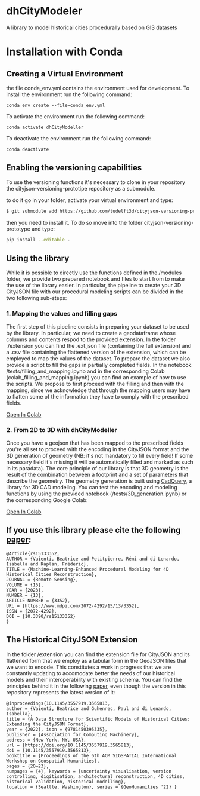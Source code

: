 # dhCityModeler
A library to model historical cities procedurally based on GIS datasets

# Installation with Conda
## Creating a Virtual Environment
the file conda_env.yml contains the environment used for development.
To install the environment run the following command:
```
conda env create --file=conda_env.yml
```
To activate the environment run the following command:
```
conda activate dhCityModeller
```
To deactivate the environment run the following command:
```
conda deactivate
```

## Enabling the versioning capabilities
To use the versioning functions it's necessary to clone in your repository the cityjson-versioning-prototipe repository as a submodule. 

to do it go in your folder, activate your virtual environment and type:
```bash
$ git submodule add https://github.com/tudelft3d/cityjson-versioning-prototype.git
```

then you need to install it. To do so move into the folder cityjson-versioning-prototype and type:

```bash
pip install --editable .
```

## Using the library
While it is possible to directly use the functions defined in the /modules folder, we provide two prepared notebook and files to start from to make the use of the library easier. In particular, the pipeline to create your 3D CityJSON file with our procedural modeling scripts can be divided in the two following sub-steps:
### 1. Mapping the values and filling gaps
The first step of this pipeline consists in preparing your dataset to be used by the library. In particular, we need to create a geodataframe whose columns and contents respod to the provided extension. In the folder ./extension you can find the .ext.json file (containing the full extension) and a .csv file containing the flattened version of the extension, which can be employed to map the values of the dataset.
To prepare the dataset we also provide a script to fill the gaps in partially completed fields. In the notebook /tests/filling_and_mapping.ipynb and in the corresponding Colab (colab_filling_and_mapping.ipynb) you can find an example of how to use the scripts. We propose to first proceed with the filling and then with the mapping, since we acknowledge that through the mapping users may have to flatten some of the information they have to comply with the prescribed fields.

[Open In Colab](https://colab.research.google.com/github/BeatriceVaienti/dhCityModeler/blob/master/tests/colab_filling_and_mapping.ipynb)


### 2. From 2D to 3D with dhCityModeller
Once you have a geojson that has been mapped to the prescribed fields you're all set to proceed with the encoding in the CityJSON format and the 3D generation of geometry (NB: it's not mandatory to fill every field! If some necessary field it's missing it will be automatically filled and marked as such in its paradata).
The core principle of our library is that 3D geometry is the result of the combination between a footprint and a set of parameters that describe the geometry. The geometry generation is built using [CadQuery](https://github.com/CadQuery/cadquery), a library for 3D CAD modeling.
You can test the encoding and modeling functions by using the provided notebook (/tests/3D_generation.ipynb) or the corresponding Google Colab:

[Open In Colab](https://colab.research.google.com/github/BeatriceVaienti/dhCityModeler/blob/master/tests/colab_3D_generation.ipynb)

## If you use this library please cite the following [paper](https://www.mdpi.com/2072-4292/15/13/3352):
``` 
@Article{rs15133352,
AUTHOR = {Vaienti, Beatrice and Petitpierre, Rémi and di Lenardo, Isabella and Kaplan, Frédéric},
TITLE = {Machine-Learning-Enhanced Procedural Modeling for 4D Historical Cities Reconstruction},
JOURNAL = {Remote Sensing},
VOLUME = {15},
YEAR = {2023},
NUMBER = {13},
ARTICLE-NUMBER = {3352},
URL = {https://www.mdpi.com/2072-4292/15/13/3352},
ISSN = {2072-4292},
DOI = {10.3390/rs15133352}
}
``` 

## The Historical CityJSON Extension
In the folder /extension you can find the extension file for CityJSON and its flattened form that we employ as a tabular form in the GeoJSON files that we want to encode.
This constitutes a work in progress that we are constantly updating to accomodate better the needs of our historical models and their interoperability with existing schema. You can find the principles behind it in the following [paper](https://doi.org/10.1145/3557919.3565813), even though the version in this repository represents the latest version of it:

``` 
@inproceedings{10.1145/3557919.3565813,
author = {Vaienti, Beatrice and Guhennec, Paul and di Lenardo, Isabella},
title = {A Data Structure for Scientific Models of Historical Cities: Extending the CityJSON Format},
year = {2022}, isbn = {9781450395335},
publisher = {Association for Computing Machinery},
address = {New York, NY, USA},
url = {https://doi.org/10.1145/3557919.3565813},
doi = {10.1145/3557919.3565813},
booktitle = {Proceedings of the 6th ACM SIGSPATIAL International Workshop on Geospatial Humanities},
pages = {20–23},
numpages = {4}, keywords = {uncertainty visualisation, version controlling, digitisation, architectural reconstruction, 4D cities, historical validation, historical modelling},
location = {Seattle, Washington}, series = {GeoHumanities '22} }
``` 


